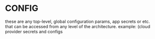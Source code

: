 CONFIG
======

these are any top-level, global configuration params, app secrets or etc.
that can be accessed from any level of the architecture. example: (cloud provider secrets and configs
